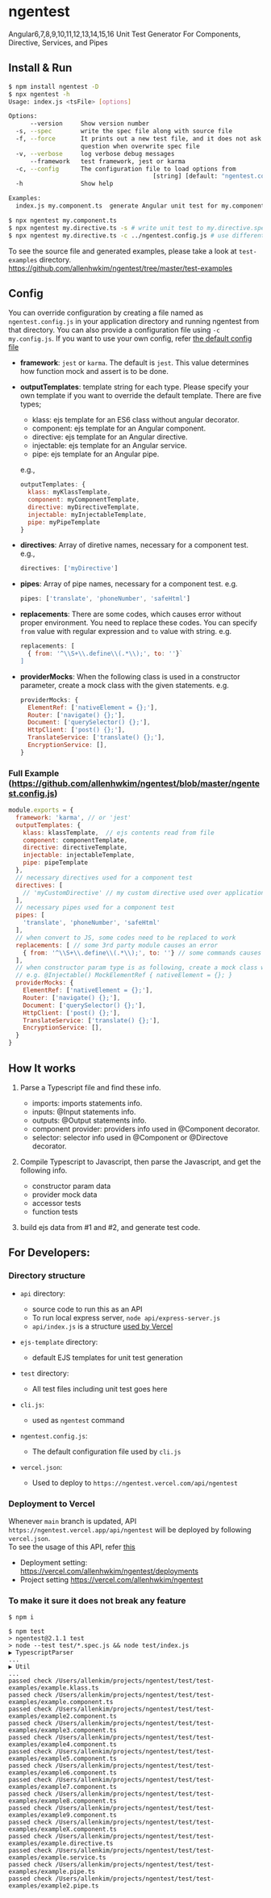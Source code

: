 # ngentest
Angular6,7,8,9,10,11,12,13,14,15,16 Unit Test Generator For Components, Directive, Services, and Pipes

## Install & Run
```bash
$ npm install ngentest -D
$ npx ngentest -h          
Usage: index.js <tsFile> [options]

Options:
      --version     Show version number                                [boolean]
  -s, --spec        write the spec file along with source file         [boolean]
  -f, --force       It prints out a new test file, and it does not ask a
                    question when overwrite spec file                  [boolean]
  -v, --verbose     log verbose debug messages                         [boolean]
      --framework   test framework, jest or karma                       [string]
  -c, --config      The configuration file to load options from
                                        [string] [default: "ngentest.config.js"]
  -h                Show help                                          [boolean]

Examples:
  index.js my.component.ts  generate Angular unit test for my.component.ts

$ npx ngentest my.component.ts 
$ npx ngentest my.directive.ts -s # write unit test to my.directive.spec.ts
$ npx ngentest my.directive.ts -c ../ngentest.config.js # use different config file.
```

To see the source file and generated examples, please take a look at `test-examples` directory.
https://github.com/allenhwkim/ngentest/tree/master/test-examples

## Config
You can override configuration by creating a file named as `ngentest.config.js` in your application directory and running ngentest from that directory. You can also provide a configuration file using `-c my.config.js`.
If you want to use your own config, refer [the default config file](https://github.com/allenhwkim/ngentest/blob/main/ngentest.config.js)

  * **framework**: `jest` or `karma`. The default is `jest`. This value determines how function mock and assert is to be done.

  * **outputTemplates**: template string for each type. Please specify your own template if you want to override the default template. There are five types;
    * klass: ejs template for an ES6 class without angular decorator.
    * component: ejs template for an Angular component.
    * directive: ejs template for an Angular directive.
    * injectable: ejs template for an Angular service.
    * pipe: ejs template for an Angular pipe.

    e.g., 
    ```javascript
    outputTemplates: {
      klass: myKlassTemplate, 
      component: myComponentTemplate,
      directive: myDirectiveTemplate,
      injectable: myInjectableTemplate, 
      pipe: myPipeTemplate 
    }
    ```

  * **directives**: Array of diretive names, necessary for a component test. e.g., 
    ```javascript
    directives: ['myDirective']
    ```

  * **pipes**: Array of pipe names, necessary for a component test. e.g. 
    ```javascript
    pipes: ['translate', 'phoneNumber', 'safeHtml']
    ```

  * **replacements**: There are some codes, which causes error without proper environment. You need to replace these codes.
    You can specify `from` value with regular expression and `to` value with string.
    e.g. 
    ```javascript
    replacements: [
      { from: '^\\S+\\.define\\(.*\\);', to: ''}`
    ]
    ```

  * **providerMocks**: When the following class is used in a constructor parameter, create a mock class with the given statements.
    e.g.
    ```javascript
    providerMocks: {
      ElementRef: ['nativeElement = {};'],
      Router: ['navigate() {};'],
      Document: ['querySelector() {};'],
      HttpClient: ['post() {};'],
      TranslateService: ['translate() {};'],
      EncryptionService: [],
    }
    ```

  ### Full Example (https://github.com/allenhwkim/ngentest/blob/master/ngentest.config.js)
  ```javascript
  module.exports = {
    framework: 'karma', // or 'jest'
    outputTemplates: {
      klass: klassTemplate,  // ejs contents read from file
      component: componentTemplate,
      directive: directiveTemplate,
      injectable: injectableTemplate, 
      pipe: pipeTemplate 
    },
    // necessary directives used for a component test
    directives: [
      // 'myCustomDirective' // my custom directive used over application
    ], 
    // necessary pipes used for a component test
    pipes: [
      'translate', 'phoneNumber', 'safeHtml'
    ],
    // when convert to JS, some codes need to be replaced to work 
    replacements: [ // some 3rd party module causes an error
      { from: '^\\S+\\.define\\(.*\\);', to: ''} // some commands causes error
    ],
    // when constructor param type is as following, create a mock class with this properties
    // e.g. @Injectable() MockElementRef { nativeElement = {}; }
    providerMocks: {
      ElementRef: ['nativeElement = {};'],
      Router: ['navigate() {};'],
      Document: ['querySelector() {};'],
      HttpClient: ['post() {};'],
      TranslateService: ['translate() {};'],
      EncryptionService: [],
    }
  }
  ```

## How It works

1. Parse a Typescript file and find these info.

    * imports: imports statements info.
    * inputs: @Input statements info.
    * outputs: @Output statements info.
    * component provider: providers info used in @Component decorator.
    * selector: selector info used in @Component or @Directove decorator.

2. Compile Typescript to Javascript, then parse the Javascript, and get the following info.

    * constructor param data
    * provider mock data
    * accessor tests
    * function tests

3. build ejs data from #1 and #2, and generate test code.

## For Developers: 

### Directory structure
* `api` directory:
  - source code to run this as an API
  - To run local express server, `node api/express-server.js`
  - `api/index.js` is a structure [used by Vercel](https://vercel.com/guides/using-express-with-vercel#standalone-express)

* `ejs-template` directory:
  - default EJS templates for unit test generation
* `test` directory:
  - All test files including unit test goes here
* `cli.js`: 
  - used as `ngentest` command
* `ngentest.config.js`: 
  - The default configuration file used by `cli.js`
* `vercel.json`: 
  - Used to deploy to `https://ngentest.vercel.com/api/ngentest`
 
### Deployment to Vercel
Whenever `main` branch is updated, API `https://ngentest.vercel.app/api/ngentest` will be deployed by following `vercel.json`.  
To see the usage of this API, refer [this](https://ngentest.vercel.app/api)
* Deployment setting: https://vercel.com/allenhwkim/ngentest/deployments
* Project setting https://vercel.com/allenhwkim/ngentest 

### To make it sure it does not break any feature
```
$ npm i

$ npm test
> ngentest@2.1.1 test
> node --test test/*.spec.js && node test/index.js
▶ TypescriptParser
...
▶ Util
...
passed check /Users/allenkim/projects/ngentest/test/test-examples/example.klass.ts
passed check /Users/allenkim/projects/ngentest/test/test-examples/example.component.ts
passed check /Users/allenkim/projects/ngentest/test/test-examples/example2.component.ts
passed check /Users/allenkim/projects/ngentest/test/test-examples/example3.component.ts
passed check /Users/allenkim/projects/ngentest/test/test-examples/example4.component.ts
passed check /Users/allenkim/projects/ngentest/test/test-examples/example5.component.ts
passed check /Users/allenkim/projects/ngentest/test/test-examples/example6.component.ts
passed check /Users/allenkim/projects/ngentest/test/test-examples/example7.component.ts
passed check /Users/allenkim/projects/ngentest/test/test-examples/example8.component.ts
passed check /Users/allenkim/projects/ngentest/test/test-examples/example9.component.ts
passed check /Users/allenkim/projects/ngentest/test/test-examples/exampleX.component.ts
passed check /Users/allenkim/projects/ngentest/test/test-examples/example.directive.ts
passed check /Users/allenkim/projects/ngentest/test/test-examples/example.service.ts
passed check /Users/allenkim/projects/ngentest/test/test-examples/example.pipe.ts
passed check /Users/allenkim/projects/ngentest/test/test-examples/example2.pipe.ts

```

